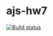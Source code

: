# ajs-hw7

[![Build status](https://ci.appveyor.com/api/projects/status/agybk66o4b8c5s60?svg=true)](https://ci.appveyor.com/project/Kirinochka/ajs-hw7)
